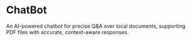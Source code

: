 # ChatBot
An AI-powered chatbot for precise Q&amp;A over local documents, supporting PDF files with accurate, context-aware responses.
